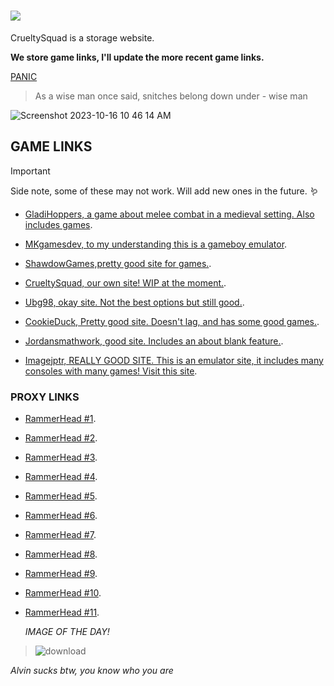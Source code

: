 # ![](https://github.com/CrueltySquad/CrueltySquad.github.io/assets/152569790/8d133380-a726-45f3-a0cf-56e29e9ff2ee)

CrueltySquad is a storage website.         

**We store game links, I'll update the more recent game links.**

[PANIC](https://classroom.google.com/h)

> As a wise man once said, snitches belong down under - wise man

![Screenshot 2023-10-16 10 46 14 AM](https://github.com/CrueltySquad/CrueltySquad.github.io/assets/152569790/0ef7c3bf-4972-4734-a247-a3345f623bbc)


## GAME LINKS
> [!IMPORTANT]
> Side note, some of these may not work. Will add new ones in the future. 🪱

* [GladiHoppers, a game about melee combat in a medieval setting. Also includes games](https://gladihoppers.github.io/).

* [MKgamesdev, to my understanding this is a gameboy emulator](https://mkgamesdev.github.io/MKGBA2.0/).

* [ShawdowGames,pretty good site for games.](https://shadowgmes.github.io/).

* [CrueltySquad, our own site! WIP at the moment.](https://sites.google.com/student.fcusd.org/crueltysquad/home).

* [Ubg98, okay site. Not the best options but still good.](https://ubg98.github.io/).

* [CookieDuck, Pretty good site. Doesn't lag, and has some good games.](https://cookieduck-dev.github.io/).

* [Jordansmathwork, good site. Includes an about blank feature.](https://galacticnetwork.github.io/jordansmathwork/).

* [Imagejptr, REALLY GOOD SITE. This is an emulator site, it includes many consoles with many games! Visit this site](https://imadejptr.github.io/).




### PROXY LINKS

* [RammerHead #1](https://britannica.cf/).

* [RammerHead #2](https://absolutevalueequations.cf/).

*  [RammerHead #3]( https://joyridearoundthepark.5inas.cf/).

*  [RammerHead #4](https://oh-hell-nah.5inas.cf/).

*  [RammerHead #5](https://mathtestaxamschool.zcvx.cf/).

*  [RammerHead #6](https://reading.englishpapers.online/).

*  [RammerHead #7](https://pixel.7.zixel.tk/).

*  [RammerHead #8](https://rammer.rude.li/).

*  [RammerHead #9](https://slape3.zwanenwater48.nl/).

*  [RammerHead #10](https://saltersforeheadhasa.shinylook.ro/).

*  [RammerHead #11](https://walterwhite.dcmusic.ca/).



   *IMAGE OF THE DAY!*

  >![download](https://github.com/CrueltySquad/CrueltySquad.github.io/assets/152569790/354c9e0a-1232-4922-9f9c-97a8791bc094)




_Alvin sucks btw, you know who you are_




